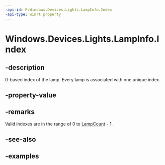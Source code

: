 ```yaml
---
-api-id: P:Windows.Devices.Lights.LampInfo.Index
-api-type: winrt property
---
```


<!-- Property syntax.
public int Index { get; }
-->

# Windows.Devices.Lights.LampInfo.Index

## -description
0-based index of the lamp.  Every lamp is associated with one unique index.
## -property-value

## -remarks
Valid indexes are in the range of 0 to [LampCount](lamparray_lampcount.md) - 1.
## -see-also

## -examples


